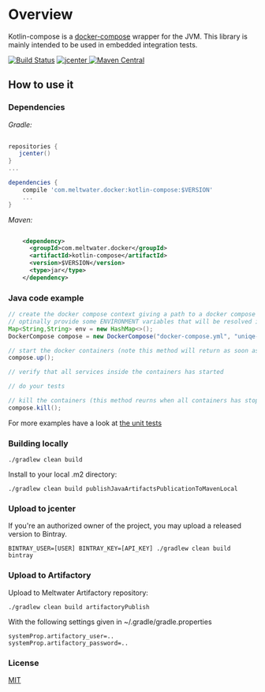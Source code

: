 # Overview

Kotlin-compose is a [docker-compose](https://docs.docker.com/compose/) wrapper for the JVM.
This library is mainly intended to be used in embedded integration tests. 

[![Build Status](https://travis-ci.org/meltwater/kotlin-compose.svg?branch=master)](https://travis-ci.org/meltwater/kotlin-compose)
[![jcenter](https://api.bintray.com/packages/meltwater/opensource/kotlin-compose/images/download.svg) ](https://bintray.com/meltwater/opensource/kotlin-compose/_latestVersion)
[![Maven Central](https://maven-badges.herokuapp.com/maven-central/com.meltwater.docker/kotlin-compose/badge.svg?style=plastic)](https://maven-badges.herokuapp.com/maven-central/com.meltwater.docker/kotlin-compose)

## How to use it

### Dependencies

*Gradle:*

```groovy
    
repositories {
   jcenter()
}
...

dependencies {
    compile 'com.meltwater.docker:kotlin-compose:$VERSION'
    ...
}
```
       
*Maven:*

```xml  

    <dependency>
      <groupId>com.meltwater.docker</groupId>
      <artifactId>kotlin-compose</artifactId>
      <version>$VERSION</version>
      <type>jar</type>
    </dependency>
```

### Java code example
```java
// create the docker compose context giving a path to a docker compose yaml file, a machine uniqe prefix and 
// optinally provide some ENVIRONMENT variables that will be resolved in the yaml file
Map<String,String> env = new HashMap<>();
DockerCompose compose = new DockerCompose("docker-compose.yml", "uniqe-namespace", env);

// start the docker containers (note this method will return as soon as all containers are running)
compose.up();

// verify that all services inside the containers has started

// do your tests

// kill the containers (this method reurns when all containers has stopped)
compose.kill();
```


For more examples have a look at [the unit tests](src/test)


### Building locally

    ./gradlew clean build
    
Install to your local .m2 directory:

    ./gradlew clean build publishJavaArtifactsPublicationToMavenLocal
 
### Upload to jcenter

If you're an authorized owner of the project, you may upload a released version to Bintray.

    BINTRAY_USER=[USER] BINTRAY_KEY=[API_KEY] ./gradlew clean build bintray
    
### Upload to Artifactory

Upload to Meltwater Artifactory repository:

    ./gradlew clean build artifactoryPublish

With the following settings given in ~/.gradle/gradle.properties

    systemProp.artifactory_user=..
    systemProp.artifactory_password=..

### License
[MIT](LICENSE.txt)

